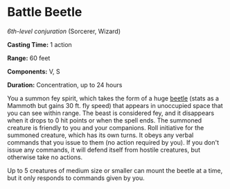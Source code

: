 # Battle Beetle
*6th-level conjuration* (Sorcerer, Wizard)

**Casting Time:** 1 action

**Range:** 60 feet

**Components:** V, S

**Duration:** Concentration, up to 24 hours

You a summon fey spirit, which takes the form of a huge [beetle](/Creatures/Beetle.md) (stats as a Mammoth but gains 30 ft. fly speed) that appears in unoccupied space that you can see within range. The beast is considered fey, and it disappears when it drops to 0 hit points or when the spell ends. The summoned creature is friendly to you and your companions. Roll initiative for the summoned creature, which has its own turns. It obeys any verbal commands that you issue to them (no action required by you). If you don't issue any commands, it will defend itself from hostile creatures, but otherwise take no actions.

Up to 5 creatures of medium size or smaller can mount the beetle at a time, but it only responds to commands given by you.
